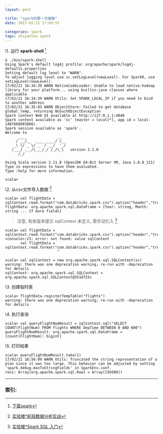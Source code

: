 ```yaml
---
layout: post

title: "spark的第一次接触"
date: 2017-02-21 17:03:57

categories: spark
tags: shiyanlou spark
---
```


\1. 运行 **spark-shell** [^1]

```shell
$ ./bin/spark-shell
Using Spark's default log4j profile: org/apache/spark/log4j-defaults.properties
Setting default log level to "WARN".
To adjust logging level use sc.setLogLevel(newLevel). For SparkR, use setLogLevel(newLevel).
17/02/21 16:34:39 WARN NativeCodeLoader: Unable to load native-hadoop library for your platform... using builtin-java classes where applicable
17/02/21 16:34:39 WARN Utils: Set SPARK_LOCAL_IP if you need to bind to another address
17/02/21 16:35:03 WARN ObjectStore: Failed to get database global_temp, returning NoSuchObjectException
Spark context Web UI available at http://127.0.1.1:4040
Spark context available as 'sc' (master = local[*], app id = local-1487666083866).
Spark session available as 'spark'.
Welcome to
      ____              __
     / __/__  ___ _____/ /__
    _\ \/ _ \/ _ `/ __/  '_/
   /___/ .__/\_,_/_/ /_/\_\   version 2.1.0
      /_/

Using Scala version 2.11.8 (OpenJDK 64-Bit Server VM, Java 1.8.0_121)
Type in expressions to have them evaluated.
Type :help for more information.

scala>
```


\2. 从csv文件导入数据 [^2]

```shell
scala> val flightData = sqlContext.read.format("com.databricks.spark.csv").option("header","true").load("/home/itaken/1998.csv")
flightData: org.apache.spark.sql.DataFrame = [Year: string, Month: string ... 27 more fields]
```

> 注意, 有些版本提示 sqlContext 未定义, 需手动引入 [^3]

```shell
scala> val flightData = sqlContext.read.format("com.databricks.spark.csv").option("header","true").load("/home/itaken/1998.csv")
<console>:23: error: not found: value sqlContext
       val flightData = sqlContext.read.format("com.databricks.spark.csv").option("header","true").load("/home/itaken/1998.csv")
                        ^

scala> val sqlContext = new org.apache.spark.sql.SQLContext(sc)
warning: there was one deprecation warning; re-run with -deprecation for details
sqlContext: org.apache.spark.sql.SQLContext = org.apache.spark.sql.SQLContext@351d725c
```

\3. 创建临时表

```shell
scala> flightData.registerTempTable("flights")
warning: there was one deprecation warning; re-run with -deprecation for details

```

\4. 执行查询

```shell
scala> val queryFlightNumResult = sqlContext.sql("SELECT COUNT(FlightNum) FROM flights WHERE DepTime BETWEEN 0 AND 600")
queryFlightNumResult: org.apache.spark.sql.DataFrame = [count(FlightNum): bigint]

```

\5. 打印结果

```shell
scala> queryFlightNumResult.take(1)
17/02/21 16:56:09 WARN Utils: Truncated the string representation of a plan since it was too large. This behavior can be adjusted by setting 'spark.debug.maxToStringFields' in SparkEnv.conf.
res1: Array[org.apache.spark.sql.Row] = Array([95609])                          

```
------
### 索引: ###

[^1]: [下载spark](http://spark.apache.org/downloads.html)
[^2]: [实验楼*航班数据分析实战](https://www.shiyanlou.com/courses/610/labs/2076/document)
[^3]: [实验楼*Spark SQL 入门](https://www.shiyanlou.com/courses/736/labs/2441/document)
